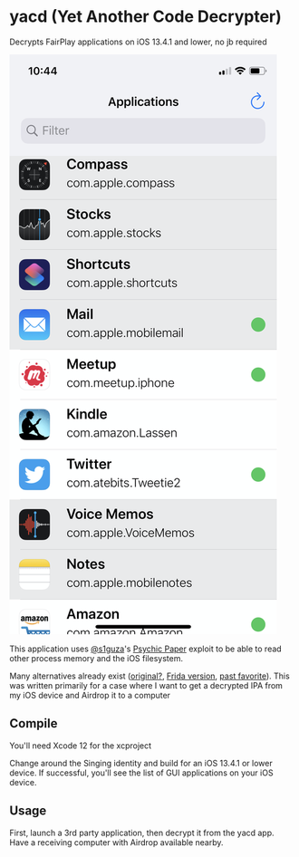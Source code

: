 # yacd (Yet Another Code Decrypter)

Decrypts FairPlay applications on iOS 13.4.1 and lower, no jb required 

![Example](media/img.png)

This application uses [@s1guza](https://twitter.com/s1guza)'s [Psychic Paper](https://siguza.github.io/psychicpaper/) exploit to be able to read other process memory and the iOS filesystem.

Many alternatives already exist ([original?](https://github.com/stefanesser/dumpdecrypted), [Frida version](https://github.com/AloneMonkey/frida-ios-dump), [past favorite](https://github.com/BishopFox/bfdecrypt)). This was written primarily for a case where I want to get a decrypted IPA from my iOS device and Airdrop it to a computer


## Compile 
You'll need Xcode 12 for the xcproject

Change around the Singing identity and build for an iOS 13.4.1 or lower device. If successful, you'll see the list of GUI applications on your iOS device.

## Usage
First, launch a 3rd party application, then decrypt it from the yacd app. Have a receiving computer with Airdrop available nearby.
